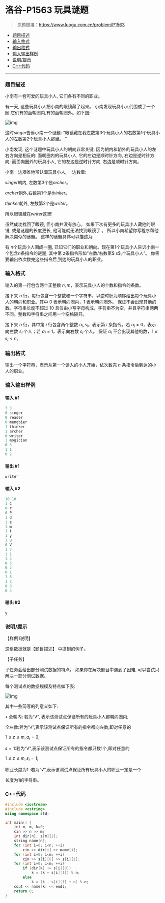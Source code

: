 # 洛谷-P1563 玩具谜题

> 原题链接：https://www.luogu.com.cn/problem/P1563

- [题目描述](#题目描述)
- [输入格式](#输入格式)
- [输出格式](#输出格式)
- [输入输出样例](#输入输出样例)
- [说明/提示](#说明/提示)
- [C++代码](#C++代码)

---

### <a name="题目描述">题目描述</a>

小南有一套可爱的玩具小人, 它们各有不同的职业。

有一天, 这些玩具小人把小南的眼镜藏了起来。 小南发现玩具小人们围成了一个圈,它们有的面朝圈内,有的面朝圈外。如下图:

![img](https://cdn.luogu.com.cn/upload/pic/3438.png)

这时$singer$告诉小南一个谜題: “眼镜藏在我左数第3个玩具小人的右数第$1$个玩具小人的左数第$2$个玩具小人那里。 ”

小南发现, 这个谜题中玩具小人的朝向非常关键, 因为朝内和朝外的玩具小人的左右方向是相反的: 面朝圈内的玩具小人, 它的左边是顺时针方向, 右边是逆时针方向; 而面向圈外的玩具小人, 它的左边是逆时针方向, 右边是顺时针方向。

小南一边艰难地辨认着玩具小人, 一边数着:

$singer$朝内, 左数第$3$个是$archer$。

$archer$朝外,右数第$1$个是$thinker$。

$thinker$朝外, 左数第$2$个是$writer$。

所以眼镜藏在$writer$这里!

虽然成功找回了眼镜, 但小南并没有放心。 如果下次有更多的玩具小人藏他的眼镜, 或是谜題的长度更长, 他可能就无法找到眼镜了 。 所以小南希望你写程序帮他解决类似的谜題。 这样的谜題具体可以描述为:

有 $n$个玩具小人围成一圈, 已知它们的职业和朝向。现在第$1$个玩具小人告诉小南一个包含$n$条指令的谜題, 其中第 $z$条指令形如“左数/右数第$ s$,个玩具小人”。 你需要输出依次数完这些指令后,到达的玩具小人的职业。

### <a name="输入格式">输入格式</a>

输入的第一行包含两个正整数 $n,m$，表示玩具小人的个数和指令的条数。

接下来 $n$ 行，每行包含一个整数和一个字符串，以逆时针为顺序给出每个玩具小人的朝向和职业。其中 $0$ 表示朝向圈内，$1$ 表示朝向圈外。 保证不会出现其他的数。字符串长度不超过 $10$ 且仅由小写字母构成，字符串不为空，并且字符串两两不同。整数和字符串之间用一个空格隔开。

接下来 $n$ 行，其中第 $i$ 行包含两个整数 $a_i,s_i$，表示第 $i$ 条指令。若 $a_i=0$，表示向左数 $s_i$ 个人；若 $a_i=1$，表示向右数 $s_i$ 个人。 保证 $a_i$ 不会出现其他的数，$1 \le s_i < n$。

### <a name="输出格式">输出格式</a>

输出一个字符串，表示从第一个读入的小人开始，依次数完 $n$ 条指令后到达的小人的职业。

### <a name="输入输出样例">输入输出样例</a>

#### 输入 #1

```c++
7 3
0 singer
0 reader
0 mengbier 
1 thinker
1 archer
0 writer
1 mogician 
0 3
1 1
0 2
```

#### 输出 #1

```c++
writer
```

#### 输入 #2

```c++
10 10
1 C
0 r
0 P
1 d
1 e
1 m
1 t
1 y
1 u
0 V
1 7
1 1
1 4
0 5
0 3
0 1
1 6
1 2
0 8
0 4
```

#### 输出 #2

```c++
y
```

### <a name="说明/提示">说明/提示</a>

【样例1说明】

这组数据就是【题目描述】 中提到的例子。

【子任务】

子任务会给出部分测试数据的特点。 如果你在解决题目中遇到了困难, 可以尝试只解决一部分测试数据。

每个测试点的数据规模及特点如下表:

![img](https://cdn.luogu.com.cn/upload/pic/3439.png)

其中一些简写的列意义如下:

• 全朝内: 若为“√”, 表示该测试点保证所有的玩具小人都朝向圈内;

全左数:若为“√”,表示该测试点保证所有的指令都向左数,即对任意的

$1≤z≤m, a_i=0$;

$s= 1$:若为“√”,表示该测试点保证所有的指令都只数1个,即对任意的

$1≤z≤m,s_i=1$;

职业长度为$1$ :若为“√”,表示该测试点保证所有玩具小人的职业一定是一个

长度为$1$的字符串。

### <a name="C++代码">C++代码</a>

```c++
#include <iostream>
#include <cstring>
using namespace std;

int main() {
    int n, m, k=0;
    cin >> n >> m;
    int dir[n], s[m][2];
    string name[n];
    for (int i=0; i<n; ++i)
        cin >> dir[i] >> name[i];
    for (int i=0; i<m; ++i)
        cin >> s[i][0] >> s[i][1];
    for (int i=0; i<m; ++i)
        if (dir[k] != s[i][0])
            k = (k + s[i][1]) % n;
        else
            k = (k - s[i][1] + n) % n;
    cout << name[k] << endl;
    return 0;
}
```